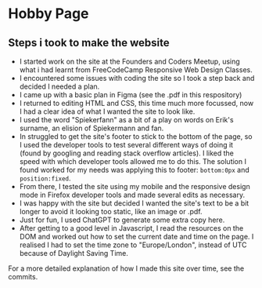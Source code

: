 # Hobby Page
## Steps i took to make the website
- I started work on the site at the Founders and Coders Meetup, using what i had learnt from FreeCodeCamp Responsive Web Design Classes.
- I encountered some issues with coding the site so I took a step back and decided I needed a plan. 
- I came up with a basic plan in Figma (see the .pdf in this respository)
- I returned to editing HTML and CSS, this time much more focussed, now I had a clear idea of what I wanted the site to look like.  
- I used the word "Spiekerfann" as a bit of a play on words on Erik's surname, an elision of Spiekermann and fan. 
- In struggled to get the site's footer to stick to the bottom of the page, so I used the developer tools to test several different ways of doing it (found by googling and reading stack overflow articles). I liked the speed with which developer tools allowed me to do this. The solution I found worked for my needs was applying this to footer: ```bottom:0px``` and ```position:fixed```.
- From there, I tested the site using my mobile and the responsive design mode in Firefox developer tools and made several edits as necessary.
- I was happy with the site but decided I wanted the site's text to be a bit longer to avoid it looking too static, like an image or .pdf. 
- Just for fun, I used ChatGPT to generate some extra copy here. 
- After getting to a good level in Javascript, I read the resources on the DOM and worked out how to set the current date and time on the page. I realised I had to set the time zone to "Europe/London", instead of UTC because of Daylight Saving Time. 

For a more detailed explanation of how I made this site over time, see the commits.
